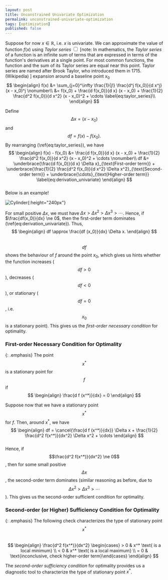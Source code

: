 ```yaml
---
layout: post
title: Unconstrained Univariate Optimization
permalink: unconstrained-univariate-optimization
tags: [optimization]
published: false
---
```


Suppose for now $x \in \mathbb R$, i.e. $x$ is univariate. We can approximate the value of function $f(x)$ using <span class="sidenote">
<label class="sidenote-label" for="note_1">*Taylor series*</label>
<input class="sidenote-checkbox" type="checkbox" id="note_1">
<span class="sidenote-content sidenote-right">
<span class="sidenote-delimiter">[note:</span>
In mathematics, the *Taylor series* of a function is an infinite sum of terms that are expressed in terms of the function's derivatives at a single point. For most common functions, the function and the sum of its Taylor series are equal near this point. Taylor series are named after Brook Taylor, who introduced them in 1715. (Wikipedia)
<span class="sidenote-delimiter">]</span></span></span> expansion  around a baseline point $x_0$
$$
\begin{align}
f(x) &= \sum_{j=0}^\infty \frac{1}{j!} \frac{d^j f(x_0)}{d x^j} (x - x_0)^j \nonumber\\
&= f(x_0) + \frac{d f(x_0)}{d x} (x - x_0) + \frac{1}{2} \frac{d^2 f(x_0)}{d x^2} (x - x_0)^2 + \cdots \label{eq:taylor_series}\\
\end{align}
$$

Define $$\Delta x = (x - x_0)$$ and $$df = f(x) - f(x_0).$$ By rearranging (\ref{eq:taylor_series}), we have
$$
\begin{align}
f(x) - f(x_0) &= \frac{d f(x_0)}{d x} (x - x_0) + \frac{1}{2} \frac{d^2 f(x_0)}{d x^2} (x - x_0)^2 + \cdots \nonumber\\
df &= \underbrace{\frac{d f(x_0)}{d x} \Delta x}_{\text{First-order term}} + \underbrace{\frac{1}{2} \frac{d^2 f(x_0)}{d x^2} \Delta x^2}_{\text{Second-order term}} + \underbrace{\cdots}_{\text{Higher-order term}} \label{eq:derivation_univariate}
\end{align}
$$
<br>
Below is an example!

![Cylinder](/assets/img/taylor_approximation_plot.svg){:height="240px"}

For small positive $\Delta x$, we must have $\Delta x > \Delta x^2 > \Delta x^3 > \cdots$. Hence, if $\frac{df(x_0)}{dx} \ne 0$, then the first-order term dominates (\ref{eq:derivation_univariate}). Thus,
$$
\begin{align}
df \approx \frac{df (x_0)}{dx} \Delta x.
\end{align}
$$
<br>
$$df$$ shows the behaviour of $f$ around the point $x_0$, which gives us hints whether the function increases ($$df > 0$$), decreases ($$df < 0$$), or stationary  ($$df = 0$$, i.e. $$x_0$$ is a stationary point). This gives us the *first-order necessary condition* for optimality.

### First-order Necessary Condition for Optimality

{: .emphasis}
The point $$x^*$$ is a stationary point for $$f$$ if
$$
\begin{align}
\frac{d f (x^*)}{dx} = 0
\end{align}
$$

Suppose now that we have a stationary point $$x^*$$ for $f$. Then, around $x^*$, we have
$$
\begin{align}
df = \cancel{\frac{d f (x^*)}{dx}} \Delta x + \frac{1}{2} \frac{d^2 f(x^*)}{dx^2} \Delta x^2 + \cdots
\end{align}
$$
<br>
Hence, if $$\frac{d^2 f(x^*)}{dx^2} \ne 0$$, then for some small positive $$\Delta x$$, the second-order term dominates (similar reasoning as before, due to $$\Delta x^2 > \Delta x^3 > \cdots$$). This gives us the second-order sufficient condition for optimality.

### Second-order (or Higher) Sufficiency Condition for Optimality

{: .emphasis}
The following check characterizes the type of stationary point $$x^*$$
<br>
$$
\begin{align}
\frac{d^2 f(x^*)}{dx^2} \begin{cases} > 0 & x^* \text{ is a local minimum} \\ < 0 & x^* \text{ is a local maximum} \\ = 0 & \text{inconclusive, check higher-order term}\end{cases}
\end{align}
$$

The *second-order sufficiency condition* for optimality provides us a diagnostic tool to characterize the type of stationary point $x^*$.

